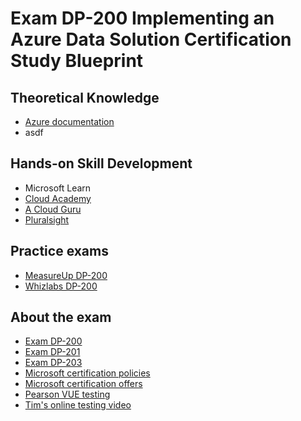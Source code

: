 # Exam DP-200 Implementing an Azure Data Solution Certification Study Blueprint

## Theoretical Knowledge

* [Azure documentation](https://docs.microsoft.com/en-us/azure/)
* asdf

## Hands-on Skill Development

* Microsoft Learn
* [Cloud Academy](https://cloudacademy.com/learning-paths/dp-200-exam-preparation-implementing-an-azure-data-solution-925/)
* [A Cloud Guru](https://acloudguru.com/course/microsoft-azure-exam-dp-200-implementing-an-azure-data-solution)
* [Pluralsight](https://www.pluralsight.com/paths/microsoft-azure-data-engineer-dp-200)

## Practice exams

* [MeasureUp DP-200](https://www.measureup.com/dp-200-microsoft-implementing-an-azure-data-solution.html)
* [Whizlabs DP-200](https://www.whizlabs.com/microsoft-azure-certification-dp-200/)

## About the exam

* [Exam DP-200](https://docs.microsoft.com/en-us/learn/certifications/exams/dp-200)
* [Exam DP-201](https://docs.microsoft.com/en-us/learn/certifications/exams/dp-201)
* [Exam DP-203](https://docs.microsoft.com/en-us/learn/certifications/exams/dp-203)
* [Microsoft certification policies](https://docs.microsoft.com/en-us/learn/certifications/certification-exam-policies)
* [Microsoft certification offers](https://docs.microsoft.com/en-us/learn/certifications/deals)
* [Pearson VUE testing](https://home.pearsonvue.com/Clients/Microsoft.aspx)
* [Tim's online testing video](https://www.youtube.com/watch?v=myf6r5nulj0&feature=youtu.be)
